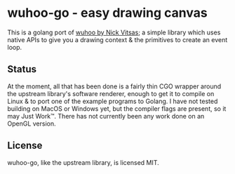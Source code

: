 # wuhoo-go - easy drawing canvas

This is a golang port of [wuhoo by Nick Vitsas][upstream]; a simple library
which uses native APIs to give you a drawing context & the primitives to create
an event loop.

## Status

At the moment, all that has been done is a fairly thin CGO wrapper around the
upstream library's software renderer, enough to get it to compile on Linux & to
port one of the example programs to Golang.  I have not tested building on MacOS
or Windows yet, but the compiler flags are present, so it may Just Work™.  There
has not currently been any work done on an OpenGL version.

## License

wuhoo-go, like the upstream library, is licensed MIT.

[upstream]: https://github.com/ViNeek/wuhoo
